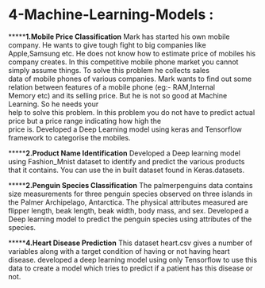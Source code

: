 # 4-Machine-Learning-Models :

*******************1.Mobile Price Classification**************
 Mark has started his own mobile company. He wants to give tough fight to big companies like  
 Apple,Samsung etc.
 He does not know how to estimate price of mobiles his company creates. In this competitive 
 mobile phone market you cannot simply assume things. To solve this problem he collects sales   
 data of mobile phones of various companies.
 Mark wants to find out some relation between features of a mobile phone (eg:- RAM,Internal  
 Memory etc) and its selling price. But he is not so good at Machine Learning. So he needs your  
 help to solve this problem.
In this problem you do not have to predict actual price but a price range indicating how high the  
price is.
Developed a Deep Learning model using keras and Tensorflow framework to categorise the mobiles.


*******************2.Product Name Identification**************
Developed a Deep learning model using Fashion_Mnist dataset to identify and predict the various products that it contains. You can use the in built dataset found in Keras.datasets.


*******************2.Penguin Species Classification**************
The palmerpenguins data contains size measurements for three penguin species observed on three islands in the Palmer Archipelago, Antarctica. The physical attributes measured are flipper length, beak length, beak width, body mass, and sex.
Developed a Deep learning model to predict the penguin species using attributes of the species.


*******************4.Heart Disease Prediction**************
This dataset heart.csv gives a number of variables along with a target condition of having or not having heart disease.
developed a deep learning model using only Tensorflow to use this data to create a model which tries to predict if a patient has this disease or not.

